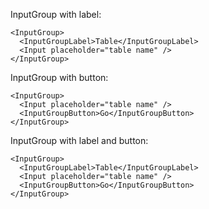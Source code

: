InputGroup with label:

    <InputGroup>
      <InputGroupLabel>Table</InputGroupLabel>
      <Input placeholder="table name" />
    </InputGroup>


InputGroup with button:

    <InputGroup>
      <Input placeholder="table name" />
      <InputGroupButton>Go</InputGroupButton>
    </InputGroup>

InputGroup with label and button:

    <InputGroup>
      <InputGroupLabel>Table</InputGroupLabel>
      <Input placeholder="table name" />
      <InputGroupButton>Go</InputGroupButton>
    </InputGroup>
